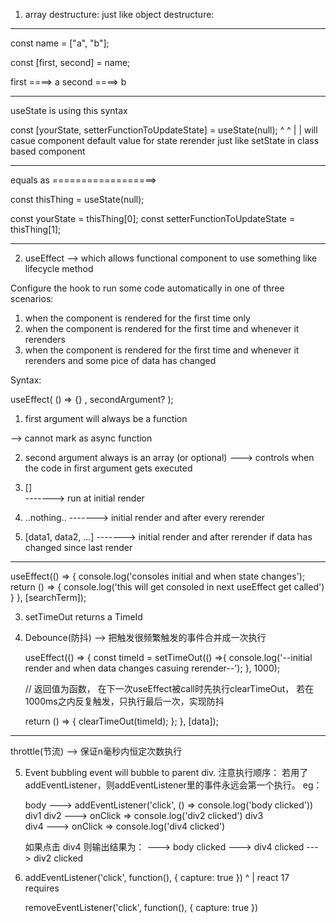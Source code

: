 1. array destructure:
just like object destructure:
---------------------
const name = ["a", "b"];

const [first, second] = name;

first ====> a
second ====> b

----------------------

useState is using this syntax

const [yourState, setterFunctionToUpdateState] = useState(null);
                            ^                         ^
                            |                         |
                  will casue component         default value for state
                  rerender just like 
                  setState in 
                  class based component

-------------------
equals as ==================>

const thisThing = useState(null);

const yourState = thisThing[0];
const setterFunctionToUpdateState = thisThing[1];

--------------------------------

2. useEffect  --> 
which allows functional component to use something like lifecycle method

Configure the hook to run some code automatically in one of three scenarios:
 1. when the component is rendered for the first time only
 2. when the component is rendered for the first time and whenever it rerenders
 3. when the component is rendered for the first time and whenever it rerenders and some pice of data has changed

Syntax:

useEffect( () => {} , secondArgument? );

 1. first argument will always be a function 

 --> cannot mark as async function

 2. second argument always is an array (or optional) 
 ---> controls when the code in first argument gets executed
   
   1. []  
   -------> run at initial render

   2. ..nothing..
   -------> initial render and after every rerender

   3. [data1, data2, ...] 
   -------> initial render and after rerender if data has changed since last render

   -----------------------------

   useEffect(() => {
    console.log('consoles initial and when state changes');
    return () => {
      console.log('this will get consoled in next useEffect get called')
    }
  }, [searchTerm]);


3. setTimeOut returns a TimeId
   
4. Debounce(防抖) --> 把触发很频繁触发的事件合并成一次执行

    useEffect(() => {
      const timeId = setTimeOut(() =>{
        console.log('--initial render and when data changes casuing rerender--');
      }, 1000);

      //  返回值为函数， 在下一次useEffect被call时先执行clearTimeOut，
      若在1000ms之内反复触发，只执行最后一次，实现防抖
    
      return () => {
        clearTimeOut(timeId);
      };
    }, [data]);

  -----------------------------------------

   throttle(节流) --> 保证n毫秒内恒定次数执行

5. Event bubbling
   event will bubble to parent div.
   注意执行顺序： 若用了addEventListener，则addEventListener里的事件永远会第一个执行。
    eg：

    body   ---> addEventListener('click', () => console.log('body clicked')) 
      div1
        div2  ---> onClick => console.log('div2 clicked')
          div3   
            div4  ---> onClick => console.log('div4 clicked')

    如果点击 div4 则输出结果为： 
    ---> body clicked
    ---> div4 clicked
    ---> div2 clicked

6. addEventListener('click', function(), { capture: true }) 
                                                ^
                                                |
                                          react 17 requires
                                          
   removeEventListener('click', function(), { capture: true }) 

